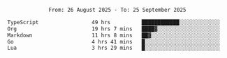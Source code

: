 <div align="center">
<p style="text-align: center;">
<!--START_SECTION:waka-->

```txt
From: 26 August 2025 - To: 25 September 2025

TypeScript                 49 hrs          ████████████░░░░░░░░░░░░░   47.76 %
Org                        19 hrs 7 mins   ████▓░░░░░░░░░░░░░░░░░░░░   18.63 %
Markdown                   11 hrs 8 mins   ██▓░░░░░░░░░░░░░░░░░░░░░░   10.86 %
Go                         4 hrs 41 mins   █░░░░░░░░░░░░░░░░░░░░░░░░   04.57 %
Lua                        3 hrs 29 mins   █░░░░░░░░░░░░░░░░░░░░░░░░   03.41 %
```

<!--END_SECTION:waka-->
</p>
</div>
